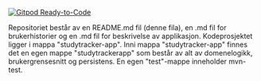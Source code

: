 [![Gitpod Ready-to-Code](https://img.shields.io/badge/Gitpod-Ready--to--Code-blue?logo=gitpod)](https://gitpod.idi.ntnu.no/#https://gitlab.stud.idi.ntnu.no/it1901/groups-2020/gr2066/gr2066)

Repositoriet består av en README.md fil (denne fila), en .md fil for brukerhistorier og en .md fil for beskrivelse av applikasjon.
Kodeprosjektet ligger i mappa "studytracker-app". Inni mappa "studytracker-app" finnes det en egen mappe "studytrackerapp" som består av alt av domenelogikk, brukergrensesnitt og persistens. En egen "test"-mappe inneholder mvn-test.

